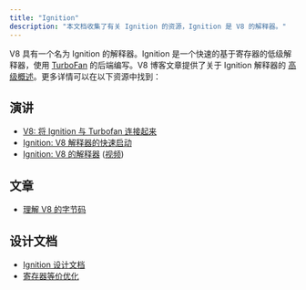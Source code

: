```yaml
---
title: "Ignition"
description: "本文档收集了有关 Ignition 的资源，Ignition 是 V8 的解释器。"
---
```

V8 具有一个名为 Ignition 的解释器。Ignition 是一个快速的基于寄存器的低级解释器，使用 [TurboFan](/docs/turbofan) 的后端编写。V8 博客文章提供了关于 Ignition 解释器的 [高级概述](/blog/ignition-interpreter)。更多详情可以在以下资源中找到：

## 演讲

- [V8: 将 Ignition 与 Turbofan 连接起来](https://docs.google.com/presentation/d/1chhN90uB8yPaIhx_h2M3lPyxPgdPmkADqSNAoXYQiVE/edit)
- [Ignition: V8 解释器的快速启动](https://docs.google.com/presentation/d/1HgDDXBYqCJNasBKBDf9szap1j4q4wnSHhOYpaNy5mHU/edit#slide=id.g1357e6d1a4_0_58)
- [Ignition: V8 的解释器](https://docs.google.com/presentation/d/1OqjVqRhtwlKeKfvMdX6HaCIu9wpZsrzqpIVIwQSuiXQ/edit) ([视频](https://youtu.be/r5OWCtuKiAk))

## 文章

- [理解 V8 的字节码](https://medium.com/dailyjs/understanding-v8s-bytecode-317d46c94775)

## 设计文档

- [Ignition 设计文档](https://docs.google.com/document/d/11T2CRex9hXxoJwbYqVQ32yIPMh0uouUZLdyrtmMoL44/edit?ts=56f27d9d#heading=h.6jz9dj3bnr8t)
- [寄存器等价优化](https://docs.google.com/document/d/1wW_VkkIwhAAgAxLYM0wvoTEkq8XykibDIikGpWH7l1I/edit?ts=570d7131#heading=h.6jz9dj3bnr8t)
